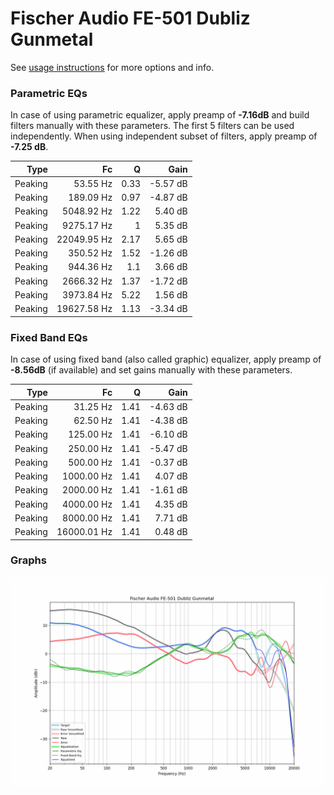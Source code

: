 # Fischer Audio FE-501 Dubliz Gunmetal
See [usage instructions](https://github.com/jaakkopasanen/AutoEq#usage) for more options and info.

### Parametric EQs
In case of using parametric equalizer, apply preamp of **-7.16dB** and build filters manually
with these parameters. The first 5 filters can be used independently.
When using independent subset of filters, apply preamp of **-7.25 dB**.

| Type    | Fc          |    Q | Gain     |
|--------:|------------:|-----:|---------:|
| Peaking | 53.55 Hz    | 0.33 | -5.57 dB |
| Peaking | 189.09 Hz   | 0.97 | -4.87 dB |
| Peaking | 5048.92 Hz  | 1.22 | 5.40 dB  |
| Peaking | 9275.17 Hz  | 1    | 5.35 dB  |
| Peaking | 22049.95 Hz | 2.17 | 5.65 dB  |
| Peaking | 350.52 Hz   | 1.52 | -1.26 dB |
| Peaking | 944.36 Hz   | 1.1  | 3.66 dB  |
| Peaking | 2666.32 Hz  | 1.37 | -1.72 dB |
| Peaking | 3973.84 Hz  | 5.22 | 1.56 dB  |
| Peaking | 19627.58 Hz | 1.13 | -3.34 dB |

### Fixed Band EQs
In case of using fixed band (also called graphic) equalizer, apply preamp of **-8.56dB**
(if available) and set gains manually with these parameters.

| Type    | Fc          |    Q | Gain     |
|--------:|------------:|-----:|---------:|
| Peaking | 31.25 Hz    | 1.41 | -4.63 dB |
| Peaking | 62.50 Hz    | 1.41 | -4.38 dB |
| Peaking | 125.00 Hz   | 1.41 | -6.10 dB |
| Peaking | 250.00 Hz   | 1.41 | -5.47 dB |
| Peaking | 500.00 Hz   | 1.41 | -0.37 dB |
| Peaking | 1000.00 Hz  | 1.41 | 4.07 dB  |
| Peaking | 2000.00 Hz  | 1.41 | -1.61 dB |
| Peaking | 4000.00 Hz  | 1.41 | 4.35 dB  |
| Peaking | 8000.00 Hz  | 1.41 | 7.71 dB  |
| Peaking | 16000.01 Hz | 1.41 | 0.48 dB  |

### Graphs
![](./Fischer%20Audio%20FE-501%20Dubliz%20Gunmetal.png)